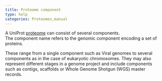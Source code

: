 ```yaml
---
title: Proteome component
type: help
categories: Proteomes,manual
---
```


A UniProt [proteome](https://www.uniprot.org/help/proteomes_manual) can consist of several components.  
The component name refers to the genomic component encoding a set of proteins.

These range from a single component such as Viral genomes to several components as in the case of eukaryotic chromosomes. They may also represent different stages in a genome project and include components such as contigs, scaffolds or Whole Genome Shotgun (WGS) master records.
